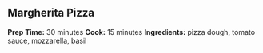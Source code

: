 ## Margherita Pizza
**Prep Time:** 30 minutes
**Cook:** 15 minutes
**Ingredients:** pizza dough, tomato sauce, mozzarella, basil
